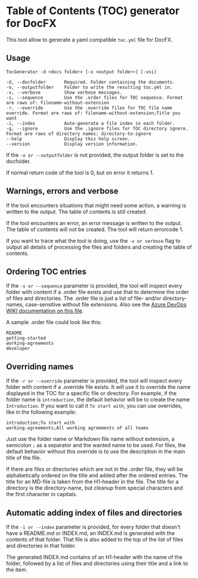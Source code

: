 # Table of Contents (TOC) generator for DocFX

This tool allow to generate a yaml compatible `toc.yml` file for DocFX.

## Usage

```text
TocGenerator -d <docs folder> [-o <output folder>] [-vsi]

-d, --docfolder       Required. Folder containing the documents.
-o, --outputfolder    Folder to write the resulting toc.yml in.
-v, --verbose         Show verbose messages.
-s, --sequence        Use the .order files for TOC sequence. Format are raws of: filename-without-extension
-r, --override        Use the .override files for TOC file name override. Format are raws of: filename-without-extension;Title you want
-i, --index           Auto-generate a file index in each folder.
-g, --ignore          Use the .ignore files for TOC directory ignore. Format are raws of directory names: directory-to-ignore
--help                Display this help screen.
--version             Display version information.
```

If the `-o or --outputfolder` is not provided, the output folder is set to the docfolder.

If normal return code of the tool is 0, but on error it returns 1.

## Warnings, errors and verbose

If the tool encounters situations that might need some action, a warning is written to the output. The table of contents is still created.

If the tool encounters an error, an error message is written to the output. The table of contents will not be created. The tool will return errorcode 1.

If you want to trace what the tool is doing, use the `-v or verbose` flag to output all details of processing the files and folders and creating the table of contents.

## Ordering TOC entries

If the `-s or --sequence` parameter is provided, the tool will inspect every folder with content if a .order file exists and use that to determine the order of files and directories. The .order file is just a list of file- and/or directory-names, case-sensitive without file extensions. Also see the [Azure DevOps WIKI documentation on this file](https://docs.microsoft.com/en-us/azure/devops/project/wiki/wiki-file-structure?view=azure-devops#order-file).

A sample .order file could look like this:

```text
README
getting-started
working-agreements
developer
```

## Overriding names

If the `-r or --override` parameter is provided, the tool will inspect every folder with content if a .override file exists. It will use it to override the name displayed in the TOC for a specific file or directory.
For example, if the folder name is `introduction`, the default behavior will be to create the name `Introduction`. If you want to call it `To start with`, you can use overrides, like in the following example:

```text
introduction;To start with
working-agreements;All working agreements of all teams
```

Just use the folder name or Markdown file name without extension, a semicolon `;` as a separator and the wanted name to be used. For files, the default behavior without this override is to use the description in the main title of the file.

If there are files or directories which are not in the .order file, they will be alphabetically ordered on the title and added after the ordered entries. The title for an MD-file is taken from the H1-header in the file. The title for a directory is the directory-name, but cleanup from special characters and the first character in capitals.

## Automatic adding index of files and directories

If the `-i or --index` parameter is provided, for every folder that doesn't have a README.md or INDEX.md, an INDEX.md is generated with the contents of that folder. That file is also added to the top of the list of files and directories in that folder.

The generated INDEX.md contains of an H1-header with the name of the folder, followed by a list of files and directories using their title and a link to the item.
